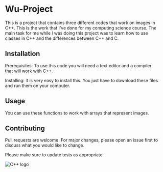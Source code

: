 
# Wu-Project

This is a project that contains three different codes that work on images in C++. This is the work that I've done for my computing science course. The main task for me while I was doing this project was to learn how to use classes in C++ and the differences between C++ and C.

## Installation

Prerequisites:
To use this code you will need a text editor and a compiler that will work with C++.

Installing:
It is very easy to install this. You just have to download these files and run them on your computer.

## Usage

You can use these functions to work with arrays that represent images.

## Contributing
Pull requests are welcome. For major changes, please open an issue first to discuss what you would like to change.

Please make sure to update tests as appropriate.

![C++ logo](https://user-images.githubusercontent.com/58456550/70021964-57e97380-1547-11ea-93a8-0030dce235df.png)
